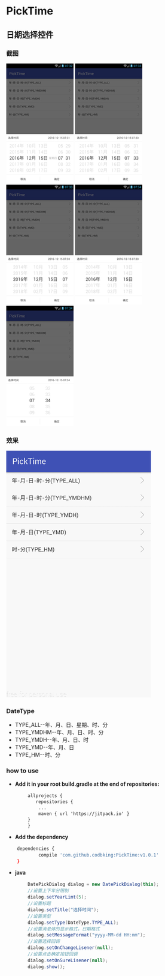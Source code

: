 # PickTime
## 日期选择控件 ##


### 截图

<img src="image/all.jpg" height="320" width="180" style="margin-left:100"/>
<img src="image/ymdhm.jpg" height="320" width="180" style="margin-left:100"/>
<img src="image/ymdh.jpg" height="320" width="180" style="margin-left:100"/>
<img src="image/ymd.jpg" height="320" width="180" style="margin-left:100"/>
<img src="image/hm.jpg" height="320" width="180" style="margin-left:100"/>

### 效果

![Alt text](image/dd.gif)

### DateType

- TYPE_ALL--年、月、日、星期、时、分
- TYPE_YMDHM--年、月、日、时、分
- TYPE_YMDH--年、月、日、时
- TYPE_YMD--年、月、日
- TYPE_HM--时、分

### how to use

 - **Add it in your root build.gradle at the end of repositories:**

```
	    allprojects {
		   repositories {
			...
			maven { url 'https://jitpack.io' }
		}
	    }
```

 -  **Add the dependency**
```sh
	dependencies {
	        compile 'com.github.codbking:PickTime:v1.0.1'
	}
```

 -  **java**
```java
        DatePickDialog dialog = new DatePickDialog(this);
        //设置上下年分限制
        dialog.setYearLimt(5);
        //设置标题
        dialog.setTitle("选择时间");
        //设置类型
        dialog.setType(DateType.TYPE_ALL);
        //设置消息体的显示格式，日期格式
        dialog.setMessageFormat("yyyy-MM-dd HH:mm");
        //设置选择回调
        dialog.setOnChangeLisener(null);
        //设置点击确定按钮回调
        dialog.setOnSureLisener(null);
        dialog.show();
```




